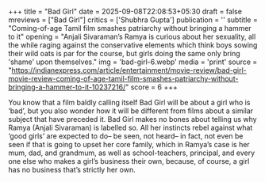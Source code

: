 +++
title = "Bad Girl"
date = 2025-09-08T22:08:53+05:30
draft = false
mreviews = ["Bad Girl"]
critics = ['Shubhra Gupta']
publication = ''
subtitle = "Coming-of-age Tamil film smashes patriarchy without bringing a hammer to it"
opening = "Anjali Sivaraman’s Ramya is curious about her sexuality, all the while raging against the conservative elements which think boys sowing their wild oats is par for the course, but girls doing the same only bring 'shame' upon themselves."
img = 'bad-girl-6.webp'
media = 'print'
source = "https://indianexpress.com/article/entertainment/movie-review/bad-girl-movie-review-coming-of-age-tamil-film-smashes-patriarchy-without-bringing-a-hammer-to-it-10237216/"
score = 6
+++

You know that a film baldly calling itself Bad Girl will be about a girl who is ‘bad’, but you also wonder how it will be different from films about a similar subject that have preceded it. Bad Girl makes no bones about telling us why Ramya (Anjali Sivaraman) is labelled so. All her instincts rebel against what ‘good girls’ are expected to do– be seen, not heard– in fact, not even be seen if that is going to upset her core family, which in Ramya’s case is her mum, dad, and grandmum, as well as school-teachers, principal, and every one else who makes a girl’s business their own, because, of course, a girl has no business that’s strictly her own.
